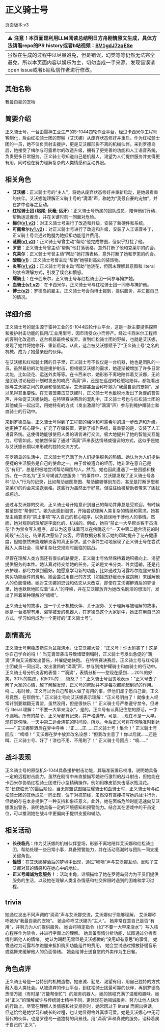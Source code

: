 # 正义骑士号
页面版本:v3
 

| :warning: 注意！本页面是利用LLM阅读总结明日方舟剧情原文生成，具体方法请看repo的PR history或者b站视频：[BV1gdJ7zqESe](https://www.bilibili.com/video/BV1gdJ7zqESe/)         |
|:----------------------------|
| 虽然在生成的过程中以尽量避免，但是错误，幻觉等等仍然无法完全避免。所以本页面内容以娱乐为主，切勿当成一手来源。发现错误请open issue或者b站私信作者进行修改。|



## 其他名称
我最自豪的宠物
## 简要介绍
正义骑士号，一台由雷神工业生产的S-1044四轮作业平台，经过卡西米尔工程师客制化，后由红松骑士团的野鬃（艾沃娜）从废弃状态修好并重启。作为红松骑士团的一员，她不仅负责射击援护，更是艾沃娜形影不离的机械伙伴。来到罗德岛后，她接受了梅尔与可露希尔的改造升级，拥有了更完善的功能和人工语音系统，负责更多日常服务。正义骑士号知道自己是机器人，渴望为人们提供服务并变得更有用，同时也在努力理解复杂的人类情感和互动界限。
## 相关角色
-   **艾沃娜**：正义骑士号的“主人”，将她从废弃状态修好并重新启动，是她最看重的伙伴。艾沃娜能理解正义骑士号的“滴滴”声，称她为“我最自豪的宠物”，并在梦中也与之互动。
-   **红松骑士团 (焰尾; 灰毫; 远牙)**：正义骑士号所属的团队成员，陪伴他们行动，帮助运送餐食，并在关键时刻一同面对危险。
-   **梅尔([v1](../chars/char_242_otter.md),[v2](char_242_otter.md))**：对正义骑士号进行了改造和升级，安装了新硬件和系统。
-   **可露希尔([v1](../chars/extended_char_ke_lu_xi_er.md),[v2](extended_char_ke_lu_xi_er.md))**：对正义骑士号进行了改造和升级，安装了人工语音补丁，正义骑士号会通过跑腿为她抵扣功能组件费用。
-   **谜图([v1](../chars/char_4017_puzzle.md),[v2](char_4017_puzzle.md))**：正义骑士号曾主动“帮助”他完成拼图，但似乎打扰了他。
-   **罗恩**：正义骑士号曾主动“帮助”他打落表格，意外打断了他和克莱尔的约会。
-   **克莱尔**：正义骑士号曾主动“帮助”她打落表格，意外打断了她和罗恩的约会。
-   **酸糖([v1](../chars/char_366_acdrop.md))**：正义骑士号曾主动“帮助”她够到高处的装饰物。
-   **炎客([v1](../chars/char_131_flameb.md),[v2](char_131_flameb.md))**：正义骑士号曾主动“帮助”他浇花，但因未理解其意图和 literal 的禁令理解方式，引发了误会和愤怒。
-   **耀骑士**：在卡西米尔，正义骑士号与红松骑士团一同参与掩护她。
-   **血骑士([v1](../chars/extended_char_xue_qi_shi.md),[v2](extended_char_xue_qi_shi.md))**：在卡西米尔，正义骑士号与红松骑士团一同参与掩护他。
-   **博士([v2](extended_char_bo_shi.md))**：罗德岛的雇主，正义骑士号会向博士报到，提供服务，并汇报自己的情况。
## 详细介绍
正义骑士号的诞生源于雷神工业的S-1044四轮作业平台，这是一款主要提供探照和援护射击功能的民用/工业用型号，因市场受众小而停产。经过卡西米尔工程师的客制化改造后，这台机器最终被废弃。直到红松骑士团的野鬃，也就是艾沃娜，发现了她并将她修好、重新启动。从此，这台被艾沃娜赋予了“正义骑士号”之名的机械，成为了她最亲密的伙伴。

在艾沃娜和红松骑士团的日子里，正义骑士号不仅仅是一台机器，她也是团队的一员。虽然最初的功能是援护射击，但根据艾沃娜的需求，她逐渐被增加了许多日常功能，比如浇花、运送外卖等等。在卡西米尔，她形影不离地陪伴着艾沃娜，无论是团队讨论秘密计划时发出的响亮“滴滴”声，还是在巡逻时轻缓地陪伴，都能看出她与艾沃娜之间的默契和情感联系。艾沃娜甚至会称呼她为“我最自豪的宠物”，足以见得其重要性。在无胄盟袭击艾沃娜时，正义骑士号也敏锐地发出了急促的警告声，并催促艾沃娜快跑。在特锦赛决赛后的混乱中，正义骑士号也与红松骑士团的其他成员一起出现，用她特有的方式（发出激昂的“滴滴”声）参与到掩护耀骑士和血骑士的行动中。

来到罗德岛后，正义骑士号得到了工程部的梅尔和可露希尔的进一步改造和升级。她更换了核心硬件，扩充了存储装置，更新了操作系统，最重要的是，安装了人工语音系统。这使得她能够使用人类的语言进行交流，极大地提升了她的智能交互能力。尽管如此，她依然保留了通过“滴滴”声来表达情绪或强调的方式，这似乎是她与艾沃娜长期以来形成的独特交流方式。

在罗德岛的生活中，正义骑士号充满了为人们提供服务的热情。她认为为人们提供便捷的生活服务是自己的使命之一。由于曾被遗弃的经历，她非常在意自己是否“有用”，总是积极地尝试帮助周围的人。然而，她也因此遭遇了一些困惑和挫折。在一次名为“正义号竭诚为您服务！”的事件中，艾沃娜发现了正义骑士号各种“助人”行为的记录，比如帮助谜图拼图、帮助酸糖够到东西、甚至是打断罗恩和克莱尔的约会来递送表格。这些行为虽然出于好意，但往往给被帮助者带来了困扰或尴尬。

通过与艾沃娜的交流，正义骑士号开始意识到自己的帮助并非总是受欢迎，有时候甚至是在“帮倒忙”。她为此感到沮丧，开始尝试理解人类复杂的情感和需求。她甚至主动要求将“禁止事项”写入自己的核心程序，以免错误地干涉他人的事情。然而，她对规则的理解是字面化的、机械的。例如，她将“禁止一大早帮炎客干员浇花”作为禁令写入程序，却认为这意味着可以在傍晚这个“一天中第二适合浇花的时间段”去浇花，结果再次惹恼了炎客。尽管数据分析显示她的帮助提升了花卉健康度，但她依然未能理解炎客的真正诉求。这个事件生动地展现了正义骑士号在尝试融入人类社会、理解复杂社交规则时面临的挑战。

尽管在理解人类方面还有很长的路要走，正义骑士号依然保持着她积极向上、渴望提供服务的本性。她认真对待交给她的任务，无论是文书分类、外卖运输，还是花卉护理，都尽力做到最好。她愿意学习新的功能，比如通过为可露希尔跑腿来抵扣购买功能组件的费用。她会尝试用自己的方式（如播放舒缓音乐或跳舞）来缓解他人的负面情绪。她对艾沃娜的忠诚和依恋从未改变，即使在艾沃娜醉酒后的梦话里，她也默默地回应着“主人”的呼唤，并在艾沃娜放弃为她改名刷漆的想法时，发出了带着某种理解的“嘀嘀”。

正义骑士号的故事，是一个关于机械伙伴、关于服务、关于理解与被理解的故事。她是一台渴望有用、渴望被爱的机器人，在罗德岛这个大家庭中，她正在用自己的方式，学习如何成为一个更好的“正义骑士号”。
## 剧情高光
正义骑士号用橡皮箭矢为盆栽浇水，让艾沃娜大赞：“正义号！你太厉害了！这是你自己学会的吗！”
当无胄盟袭击导致墙壁倒塌时，正义骑士号发出急促的“滴滴”声向艾沃娜发出警告，并催促她快跑。
在特锦赛决赛后，正义骑士号与红松骑士团成员一同出现，发出激昂的“滴滴”声，参与到掩护耀骑士和血骑士的行动中。
正义骑士号分析炎客的表情：““滴滴”，表情分析——您现在感到......20%的好笑，30%的焦虑，和50%的......愤怒？！”
正义骑士号沮丧地表示：“正义号去了解了大家的心情，越了解越发现，正义号的帮助并不是每次都能起到好的作用。呜......有时候，正义号以为自己帮别人做了有用的事，但他们却宁愿自己做。正义号竟然，在帮倒忙。”
正义骑士号向艾沃娜表示理解：“正义号明白了！就像主人经常计划要踹翻无胄盟，虽然没用，但是很快乐！”
正义骑士号严格遵守禁令，但进行 literal 理解：““不要一大早来浇水”，是的，正义号有认真记住您的原话，一字不漏地。所有的禁令，正义号都有记录，并严格遵守。可是......现在不是一大早。现在是傍晚，一天中第二适合浇花的时间段。所以，今后正义号将在傍晚准时到达——”
艾沃娜醉酒后在梦中呼唤：“正......正......正义骑士号！集合！” 正义骑士号回应：“嘀嘀！”
艾沃娜在梦中放弃改名设想：“但我改主意了！你以后就......还是叫、正义骑士号、好了！漆也不用、不用刷了！” 正义骑士号回应：“嘀......”
## 战斗表现
正义骑士号的原型机S-1044具备援护射击功能，其瞄准装置已校准，说明她具备一定的远程射击能力。虽然在剧情中未直接描写她进行激烈的战斗射击，但她能在卡西米尔协助红松骑士团进行小型精确操作，例如用橡皮箭矢击落水瓶浇花。在“长夜临光”的最后阶段，当无胄盟试图阻拦耀骑士和血骑士时，正义骑士号与红松骑士团的其他成员一同出现，位于对抗前线，虽然没有直接描写她的战斗行为，但她的存在本身提供了一种支持和象征意义。此外，她在面临危险时能迅速向艾沃娜发出警告，表明她具备一定的环境感知和预警能力。结合其在游戏中的干员定位，可以推测她在战斗中更偏向于提供支援和辅助。
## 相关活动
-   **长夜临光**：作为艾沃娜的机械伙伴登场，形影不离地陪伴艾沃娜和红松骑士团，帮助处理一些日常小事，具备预警能力，并在活动高潮时与团队一同支援关键角色。
-   **憧憬**：在艾沃娜醉酒后的梦境中出现，通过“嘀嘀”声与艾沃娜互动，反映了艾沃娜对其的情感和在她心中的地位。
-   **正义号竭诚为您服务！**：活动主角，详细描绘了她在罗德岛努力为干员们提供服务的生活，以及她在理解人类复杂情感和社交界限时遇到的困难和学习过程。
## trivia
她通过发出不同声调的“滴滴”声与艾沃娜交流，艾沃娜似乎能够理解。
艾沃娜称呼她为“我最自豪的宠物”。
她会称呼艾沃娜为“主人”。
她非常在意自己是否“有用”，并努力为人们提供服务。
她会将特定指令（如“不要一大早来浇水”）写入核心程序作为禁令，并进行字面上的理解。
她具备表情分析功能，试图通过分析表情判断他人的情绪。
她认为踢翻无胄盟是艾沃娜做的“没用却有意思”的事情。
她曾通过为可露希尔跑腿来抵扣购买功能组件的费用。
她会尝试通过播放舒缓音乐或跳舞来缓解他人的负面情绪。
她会给博士送食堂的外卖作为生日餐。
## 角色点评
正义骑士号是一台特别的机械造物。她忠诚、勤恳、渴望有用，用自己独特的方式融入着人类社会。从被遗弃的作业平台，到红松骑士团最可靠的伙伴，再到罗德岛热情万能（有时是“万能帮倒忙”）的服务机器人，她的旅程充满了温暖和趣味。她对“正义”的理解或许与传统骑士精神不同，更体现在她竭诚服务、努力让他人快乐的行动上。尽管在理解人类情感和社交规则时，她常因过于 literal 而闹出笑话，但这恰恰是她学习和成长的过程，也让她显得格外真挚可爱。她是艾沃娜心中无可替代的伙伴，也是罗德岛一道独特的风景线，用“滴滴”声和真诚的服务，诠释着属于自己的“正义”。